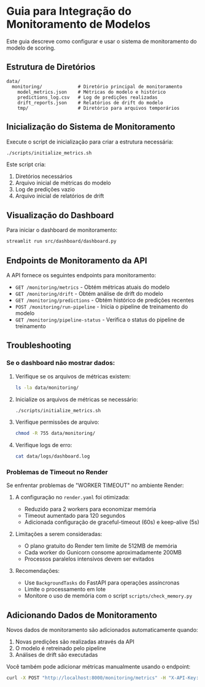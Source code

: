 # Guia para Integração do Monitoramento de Modelos

Este guia descreve como configurar e usar o sistema de monitoramento do modelo de scoring.

## Estrutura de Diretórios

```
data/
  monitoring/             # Diretório principal de monitoramento
    model_metrics.json    # Métricas do modelo e histórico
    predictions_log.csv   # Log de predições realizadas
    drift_reports.json    # Relatórios de drift do modelo
    tmp/                  # Diretório para arquivos temporários
```

## Inicialização do Sistema de Monitoramento

Execute o script de inicialização para criar a estrutura necessária:

```bash
./scripts/initialize_metrics.sh
```

Este script cria:
1. Diretórios necessários
2. Arquivo inicial de métricas do modelo
3. Log de predições vazio
4. Arquivo inicial de relatórios de drift

## Visualização do Dashboard

Para iniciar o dashboard de monitoramento:

```bash
streamlit run src/dashboard/dashboard.py
```

## Endpoints de Monitoramento da API

A API fornece os seguintes endpoints para monitoramento:

- `GET /monitoring/metrics` - Obtém métricas atuais do modelo
- `GET /monitoring/drift` - Obtém análise de drift do modelo
- `GET /monitoring/predictions` - Obtém histórico de predições recentes
- `POST /monitoring/run-pipeline` - Inicia o pipeline de treinamento do modelo
- `GET /monitoring/pipeline-status` - Verifica o status do pipeline de treinamento

## Troubleshooting

### Se o dashboard não mostrar dados:

1. Verifique se os arquivos de métricas existem:
   ```bash
   ls -la data/monitoring/
   ```

2. Inicialize os arquivos de métricas se necessário:
   ```bash
   ./scripts/initialize_metrics.sh
   ```

3. Verifique permissões de arquivo:
   ```bash
   chmod -R 755 data/monitoring/
   ```

4. Verifique logs de erro:
   ```bash
   cat data/logs/dashboard.log
   ```

### Problemas de Timeout no Render

Se enfrentar problemas de "WORKER TIMEOUT" no ambiente Render:

1. A configuração no `render.yaml` foi otimizada:
   - Reduzido para 2 workers para economizar memória
   - Timeout aumentado para 120 segundos
   - Adicionada configuração de graceful-timeout (60s) e keep-alive (5s)

2. Limitações a serem consideradas:
   - O plano gratuito do Render tem limite de 512MB de memória
   - Cada worker do Gunicorn consome aproximadamente 200MB
   - Processos paralelos intensivos devem ser evitados

3. Recomendações:
   - Use `BackgroundTasks` do FastAPI para operações assíncronas
   - Limite o processamento em lote
   - Monitore o uso de memória com o script `scripts/check_memory.py`

## Adicionando Dados de Monitoramento

Novos dados de monitoramento são adicionados automaticamente quando:

1. Novas predições são realizadas através da API
2. O modelo é retreinado pelo pipeline
3. Análises de drift são executadas

Você também pode adicionar métricas manualmente usando o endpoint:
```bash
curl -X POST "http://localhost:8000/monitoring/metrics" -H "X-API-Key: YOUR_API_KEY" -H "Content-Type: application/json" -d '{"accuracy": 0.95, "precision": 0.82}'
```